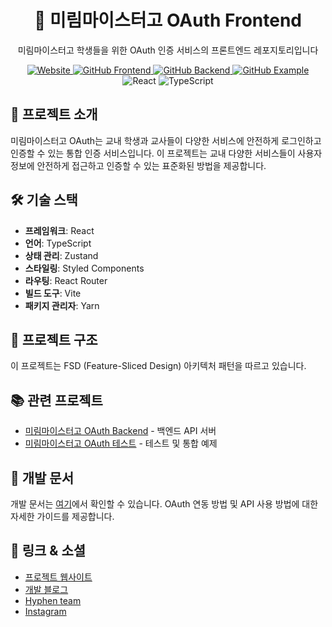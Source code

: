 <div align="center">
  <h1>🔐 미림마이스터고 OAuth Frontend</h1>
  <p>미림마이스터고 학생들을 위한 OAuth 인증 서비스의 프론트엔드 레포지토리입니다</p>
  <p>
    <a href="https://auth.mmhs.app">
      <img src="https://img.shields.io/badge/Website-auth.mmhs.app-5E81F4?style=flat-square" alt="Website" />
    </a>
    <a href="https://github.com/3x-haust/React.js_MmhsOAuth_Client">
      <img src="https://img.shields.io/badge/GitHub-Frontend-FF6B6B?style=flat-square&logo=github" alt="GitHub Frontend" />
    </a>
    <a href="https://github.com/3x-haust/Nest.js_MmhsOAuth_Server">
      <img src="https://img.shields.io/badge/GitHub-Backend-6BCB77?style=flat-square&logo=github" alt="GitHub Backend" />
    </a>
    <a href="https://github.com/3x-haust/Nest.js_MmhsOAuth_Example">
      <img src="https://img.shields.io/badge/GitHub-Example-FFB833?style=flat-square&logo=github" alt="GitHub Example" />
    </a>
    <img src="https://img.shields.io/badge/React-18.x-61DAFB?style=flat-square&logo=react" alt="React" />
    <img src="https://img.shields.io/badge/TypeScript-5.x-3178C6?style=flat-square&logo=typescript" alt="TypeScript" />
  </p>
</div>

## 📝 프로젝트 소개

미림마이스터고 OAuth는 교내 학생과 교사들이 다양한 서비스에 안전하게 로그인하고 인증할 수 있는 통합 인증 서비스입니다. 이 프로젝트는 교내 다양한 서비스들이 사용자 정보에 안전하게 접근하고 인증할 수 있는 표준화된 방법을 제공합니다.

## 🛠️ 기술 스택

- **프레임워크**: React
- **언어**: TypeScript
- **상태 관리**: Zustand
- **스타일링**: Styled Components
- **라우팅**: React Router
- **빌드 도구**: Vite
- **패키지 관리자**: Yarn

## 📁 프로젝트 구조

이 프로젝트는 FSD (Feature-Sliced Design) 아키텍처 패턴을 따르고 있습니다.

## 📚 관련 프로젝트

- [미림마이스터고 OAuth Backend](https://github.com/e-mirim/mmhs_oauth_backend) - 백엔드 API 서버
- [미림마이스터고 OAuth 테스트](https://github.com/e-mirim/mmhs_oauth_test) - 테스트 및 통합 예제

## 📖 개발 문서

개발 문서는 [여기](https://auth.mmhs.app/docs)에서 확인할 수 있습니다.
OAuth 연동 방법 및 API 사용 방법에 대한 자세한 가이드를 제공합니다.

## 🔗 링크 & 소셜

- [프로젝트 웹사이트](https://auth.mmhs.app)
- [개발 블로그](https://velog.io/@kaje033/Project-Mirim-OAuth%EA%B0%80-%EB%AD%94%EB%8D%B0-0-%EA%B0%9C%EC%9A%94)
- [Hyphen team](https://github.com/HyphenDev)
- [Instagram](https://www.instagram.com/hyphen_team)

